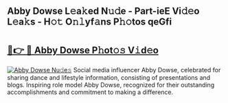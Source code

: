 ## Abby Dowse L𝚎a𝚔ed N𝚞𝚍e - Part-ieE Vi𝚍𝚎o L𝚎a𝚔s - H𝚘𝚝 O𝚗𝚕yf𝚊ns P𝚑𝚘tos qeGfi

# <h2><a href="http://kfexvp.oniu.top/?m=Abby+Dowse">🔗👉 🔴 Abby Dowse P𝚑ot𝚘𝚜 V𝚒d𝚎o</a></h2>

[![Abby Dowse Nu𝚍e𝚜](https://i.imgur.com/0qMVB7G.gif)](http://kfexvp.oniu.top/?m=Abby+Dowse)
Social media influencer Abby Dowse, celebrated for sharing dance and lifestyle information, consisting of presentations and blogs. Inspiring role model Abby Dowse, recognized for their outstanding accomplishments and commitment to making a difference.  
